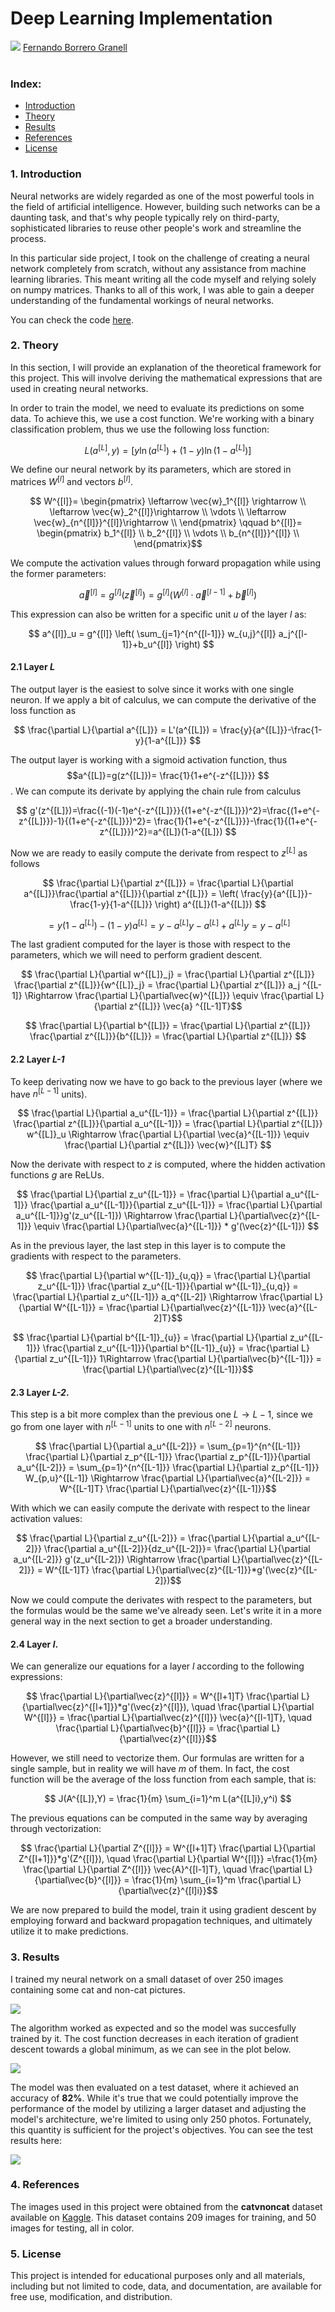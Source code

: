 # Deep Learning Implementation
<a href="https://fbgranell.com/projects/deep-learning-implementation/" target="_blank"><img src="figures/header_rounded.png"></a>
<a href="https://fbgranell.com/" target="_blank">Fernando Borrero Granell</a>
<br><br>

### Index:

* [Introduction](#section1)
* [Theory](#section2)
* [Results](#section3)
* [References](#section4)
* [License](#section5)

<a id='section1'></a>
### 1. Introduction

Neural networks are widely regarded as one of the most powerful tools in the field of artificial intelligence. However, building such networks can be a daunting task, and that's why people typically rely on third-party, sophisticated libraries to reuse other people's work and streamline the process.

In this particular side project, I took on the challenge of creating a neural network completely from scratch, without any assistance from machine learning libraries. This meant writing all the code myself and relying solely on numpy matrices. Thanks to all of this work, I was able to gain a deeper understanding of the fundamental workings of neural networks.

You can check the code <a href="https://github.com/fbgranell/computer-vision-classification">here</a>.


<a id='section2'></a>
### 2. Theory
In this section, I will provide an explanation of the  theoretical framework for this project. This will involve deriving the mathematical expressions that are used in creating neural networks.

In order to train the model, we need to evaluate its predictions on some data. To achieve this, we use a cost function. We're working with a binary classification problem, thus we use the following loss function:

$$ L(a^{[L]},y) = \left[ y \ln (a^{[L]}) + (1-y) \ln (1-a^{[L]})\right] $$ 

We define our neural network by its parameters, which are stored in matrices $W^{[l]}$ and vectors $b^{[l]}$.

$$ W^{[l]}= \begin{pmatrix}
\leftarrow \vec{w}_1^{[l]} \rightarrow \\
\leftarrow \vec{w}_2^{[l]}\rightarrow \\
\vdots \\
\leftarrow \vec{w}_{n^{[l]}}^{[l]}\rightarrow \\
\end{pmatrix} \qquad 
b^{[l]}= \begin{pmatrix}
b_1^{[l]} \\
b_2^{[l]} \\
\vdots \\
b_{n^{[l]}}^{[l]} \\
\end{pmatrix}$$

We compute the activation values through forward propagation while using the former parameters:

$$ \vec{a}^{[l]} = g^{[l]}(\vec{z}^{[l]}) = g^{[l]}(W^{[l]}\cdot \vec{a}^{[l-1]}+\vec{b}^{[l]}) $$

This expression can also be written for a specific unit $u$ of the layer $l$ as:

$$ a^{[l]}_u = g^{[l]} \left( \sum_{j=1}^{n^{[l-1]}} w_{u,j}^{[l]} a_j^{[l-1]}+b_u^{[l]} \right) $$

#### 2.1 Layer <em>L</em>
The output layer is the easiest to solve since it works with one single neuron. If we apply a bit of calculus, we can compute the derivative of the loss function as

$$ \frac{\partial L}{\partial a^{[L]}} = L'(a^{[L]}) = \frac{y}{a^{[L]}}-\frac{1-y}{1-a^{[L]}} $$

The output layer is working with a sigmoid activation function, thus $$a^{[L]}=g(z^{[L]})= \frac{1}{1+e^{-z^{[L]}}} $$. We can compute its derivate by applying the chain rule from calculus

$$ g'(z^{[L]})=\frac{(-1)(-1)e^{-z^{[L]}}}{(1+e^{-z^{[L]}})^2}=\frac{(1+e^{-z^{[L]}})-1}{(1+e^{-z^{[L]}})^2}= \frac{1}{1+e^{-z^{[L]}}}-\frac{1}{(1+e^{-z^{[L]}})^2}=a^{[L]}(1-a^{[L]}) $$

Now we are ready to easily compute the derivate from respect to $z^{[L]}$ as follows

$$ \frac{\partial L}{\partial z^{[L]}} = \frac{\partial L}{\partial a^{[L]}}\frac{\partial a^{[L]}}{\partial z^{[L]}} = \left( \frac{y}{a^{[L]}}-\frac{1-y}{1-a^{[L]}} \right) a^{[L]}(1-a^{[L]})  $$

$$ = y(1-a^{[L]})-(1-y)a^{[L]}=y-a^{[L]}y-a^{[L]}+a^{[L]}y=y-a^{[L]}$$

The last gradient computed for the layer is those with respect to the parameters, which we will need to perform gradient descent.

$$ \frac{\partial L}{\partial w^{[L]}_j} = \frac{\partial L}{\partial z^{[L]}} \frac{\partial z^{[L]}}{w^{[L]}_j} = \frac{\partial L}{\partial z^{[L]}}  a_j ^{[L-1]} \Rightarrow \frac{\partial L}{\partial\vec{w}^{[L]}} \equiv  \frac{\partial L}{\partial z^{[L]}}  \vec{a} ^{[L-1]T}$$ 

$$ \frac{\partial L}{\partial b^{[L]}} = \frac{\partial L}{\partial z^{[L]}} \frac{\partial z^{[L]}}{b^{[L]}} = \frac{\partial L}{\partial z^{[L]}}  $$ 

#### 2.2 Layer <em>L-1</em>
To keep derivating now we have to go back to the previous layer (where we have $n^{[L-1]}$ units). 

$$ \frac{\partial L}{\partial a_u^{[L-1]}} = \frac{\partial L}{\partial z^{[L]}} \frac{\partial z^{[L]}}{\partial a_u^{[L-1]}} = \frac{\partial L}{\partial z^{[L]}} w^{[L]}_u \Rightarrow \frac{\partial L}{\partial \vec{a}^{[L-1]}} \equiv \frac{\partial L}{\partial z^{[L]}} \vec{w}^{[L]T} $$

Now the derivate with respect to $z$ is computed, where the hidden activation functions $g$ are ReLUs.

$$ \frac{\partial L}{\partial z_u^{[L-1]}} = \frac{\partial L}{\partial a_u^{[L-1]}} \frac{\partial a_u^{[L-1]}}{\partial z_u^{[L-1]}} = \frac{\partial L}{\partial a_u^{[L-1]}}g'(z_u^{[L-1]}) \Rightarrow \frac{\partial L}{\partial\vec{z}^{[L-1]}} \equiv \frac{\partial L}{\partial\vec{a}^{[L-1]}} * g'(\vec{z}^{[L-1]}) $$

As in the previous layer, the last step in this layer is to compute the gradients with respect to the parameters.

$$ \frac{\partial L}{\partial w^{[L-1]}_{u,q}} =  \frac{\partial L}{\partial z_u^{[L-1]}} \frac{\partial z_u^{[L-1]}}{\partial w^{[L-1]}_{u,q}} = \frac{\partial L}{\partial z_u^{[L-1]}} a_q^{[L-2]} \Rightarrow \frac{\partial L}{\partial W^{[L-1]}} = \frac{\partial L}{\partial\vec{z}^{[L-1]}} \vec{a}^{[L-2]T}$$

$$ \frac{\partial L}{\partial b^{[L-1]}_{u}} =  \frac{\partial L}{\partial z_u^{[L-1]}} \frac{\partial z_u^{[L-1]}}{\partial b^{[L-1]}_{u}} = \frac{\partial L}{\partial z_u^{[L-1]}} 1\Rightarrow \frac{\partial L}{\partial\vec{b}^{[L-1]}} = \frac{\partial L}{\partial\vec{z}^{[L-1]}}$$

#### 2.3 Layer <em>L-2</em>.

This step is a bit more complex than the previous one $L \rightarrow L-1$, since we go from one layer with $n^{[L-1]}$ units to one with $n^{[L-2]}$ neurons.

$$ \frac{\partial L}{\partial a_u^{[L-2]}} = \sum_{p=1}^{n^{[L-1]}} \frac{\partial L}{\partial z_p^{[L-1]}} \frac{\partial z_p^{[L-1]}}{\partial a_u^{[L-2]}} =  \sum_{p=1}^{n^{[L-1]}} \frac{\partial L}{\partial z_p^{[L-1]}}  W_{p,u}^{[L-1]} \Rightarrow \frac{\partial L}{\partial\vec{a}^{[L-2]}} = W^{[L-1]T} \frac{\partial L}{\partial\vec{z}^{[L-1]}}$$

With which we can easily compute the derivate with respect to the linear activation values:

$$ \frac{\partial L}{\partial z_u^{[L-2]}} = \frac{\partial L}{\partial a_u^{[L-2]}}  \frac{\partial a_u^{[L-2]}}{dz_u^{[L-2]}}=  \frac{\partial L}{\partial a_u^{[L-2]}} g'(z_u^{[L-2]}) \Rightarrow  \frac{\partial L}{\partial\vec{z}^{[L-2]}} = W^{[L-1]T} \frac{\partial L}{\partial\vec{z}^{[L-1]}}*g'(\vec{z}^{[L-2]})$$

Now we could compute the derivates with respect to the parameters, but the formulas would be the same we've already seen. Let's write it in a more general way in the next section to get a broader understanding.

#### 2.4 Layer <em>l</em>.

We can generalize our equations for a layer $l$ according to the following expressions:

$$  \frac{\partial L}{\partial\vec{z}^{[l]}} = W^{[l+1]T} \frac{\partial L}{\partial\vec{z}^{[l+1]}}*g'(\vec{z}^{[l]}), \quad \frac{\partial L}{\partial W^{[l]}} = \frac{\partial L}{\partial\vec{z}^{[l]}} \vec{a}^{[l-1]T}, \quad \frac{\partial L}{\partial\vec{b}^{[l]}} = \frac{\partial L}{\partial\vec{z}^{[l]}}$$

However, we still need to vectorize them. Our formulas are written for a single sample, but in reality we will have $m$ of them. In fact, the cost function will be the average of the loss function from each sample, that is:

$$ J(A^{[L]},Y) = \frac{1}{m}  \sum_{i=1}^m L(a^{[L]i},y^i) $$

The previous equations can be computed in the same way by averaging through vectorization:

$$  \frac{\partial L}{\partial Z^{[l]}} = W^{[l+1]T} \frac{\partial L}{\partial Z^{[l+1]}}*g'(Z^{[l]}), \quad \frac{\partial L}{\partial W^{[l]}} =\frac{1}{m} \frac{\partial L}{\partial Z^{[l]}} \vec{A}^{[l-1]T}, \quad \frac{\partial L}{\partial\vec{b}^{[l]}} = \frac{1}{m} \sum_{i=1}^m \frac{\partial L}{\partial\vec{z}^{[l]i}}$$

We are now prepared to build the model, train it using gradient descent by employing forward and backward propagation techniques, and ultimately utilize it to make predictions.

<a id='section3'></a>
### 3. Results
I trained my neural network on a small dataset of over 250 images containing some cat and non-cat pictures.

<img src="figures/cats_preview_rounded.png">

The algorithm worked as expected and so the model was succesfully trained by it. The cost function decreases in each iteration of gradient descent towards a global minimum, as we can see in the plot below.

<img src="figures/cost_rounded.png">


The model was then evaluated on a test dataset, where it achieved an accuracy of **82%**. While it's true that we could potentially improve the performance of the model by utilizing a larger dataset and adjusting the model's architecture, we're limited to using only 250 photos. Fortunately, this quantity is sufficient for the project's objectives. You can see the test results here:

<img src="figures/cats_predict_rounded.png">


<a id='section4'></a>
### 4. References
The images used in this project were obtained from the **catvnoncat** dataset available on [Kaggle](https://www.kaggle.com/datasets/muhammeddalkran/catvnoncat). This dataset contains 209 images for training, and 50 images for testing, all in color. 

<a id='section5'></a>
### 5. License
This project is intended for educational purposes only and all materials, including but not limited to code, data, and documentation, are available for free use, modification, and distribution. 